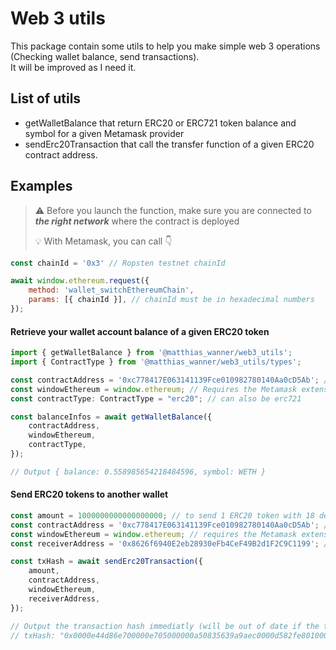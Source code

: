 
# Web 3 utils

This package contain some utils to help you make simple web 3 operations (Checking wallet balance, send transactions).  
It will be improved as I need it.

## List of utils

- getWalletBalance that return ERC20 or ERC721 token balance and symbol for a given Metamask provider
- sendErc20Transaction that call the transfer function of a given ERC20 contract address.

## Examples


> ⚠️ Before you launch the function, make sure you are connected to **_the right network_** where the contract is deployed  
>
> 💡 With Metamask, you can call 👇  

```js
const chainId = '0x3' // Ropsten testnet chainId

await window.ethereum.request({
    method: 'wallet_switchEthereumChain',
    params: [{ chainId }], // chainId must be in hexadecimal numbers
});
```

#### Retrieve your wallet account balance of a given ERC20 token  

```js
import { getWalletBalance } from '@matthias_wanner/web3_utils';
import { ContractType } from '@matthias_wanner/web3_utils/types';

const contractAddress = '0xc778417E063141139Fce010982780140Aa0cD5Ab'; // WETH contract address on rospten network
const windowEthereum = window.ethereum; // Requires the Metamask extension installed on your browser  
const contractType: ContractType = "erc20"; // can also be erc721

const balanceInfos = await getWalletBalance({
    contractAddress,
    windowEthereum,
    contractType,
});

// Output { balance: 0.558985654218484596, symbol: WETH }
```

#### Send ERC20 tokens to another wallet

```js
const amount = 1000000000000000000; // to send 1 ERC20 token with 18 decimals (1 * 10 ** 18)
const contractAddress = '0xc778417E063141139Fce010982780140Aa0cD5Ab'; // WETH contract addresss on Ropsten testnet
const windowEthereum = window.ethereum; // requires the Metamask extension installed on your browser 
const receiverAddress = '0x8626f6940E2eb28930eFb4CeF49B2d1F2C9C1199'; // destination wallet address

const txHash = await sendErc20Transaction({
    amount,
    contractAddress,
    windowEthereum,
    receiverAddress,
});

// Output the transaction hash immediatly (will be out of date if the transaction is speed up after the signature)
// txHash: "0x0000e44d86e700000e705000000a50835639a9aec0000d582fe8010000e8eed6"
```
